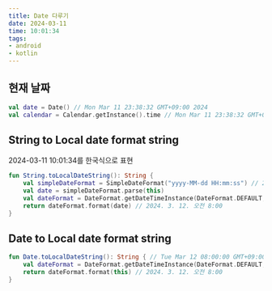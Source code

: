 ```yaml
---
title: Date 다루기
date: 2024-03-11
time: 10:01:34
tags:
- android
- kotlin
---
```

## 현재 날짜
```kotlin
val date = Date() // Mon Mar 11 23:38:32 GMT+09:00 2024
val calendar = Calendar.getInstance().time // Mon Mar 11 23:38:32 GMT+09:00 2024
```
## String to Local date format string
2024-03-11 10:01:34를 한국식으로 표현
```kotlin
fun String.toLocalDateString(): String {
	val simpleDateFormat = SimpleDateFormat("yyyy-MM-dd HH:mm:ss") // 2024-03-12 08:00:00
	val date = simpleDateFormat.parse(this)  
	val dateFormat = DateFormat.getDateTimeInstance(DateFormat.DEFAULT, DateFormat.SHORT, Locale.KOREA)  
	return dateFormat.format(date) // 2024. 3. 12. 오전 8:00
}
```

## Date to Local date format string
```kotlin
fun Date.toLocalDateString(): String { // Tue Mar 12 08:00:00 GMT+09:00 2024
	val dateFormat = DateFormat.getDateTimeInstance(DateFormat.DEFAULT, DateFormat.SHORT, Locale.KOREA)  
	return dateFormat.format(this) // 2024. 3. 12. 오전 8:00
}
```